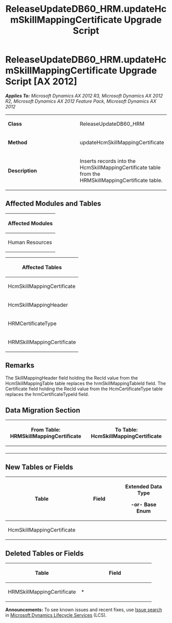 ﻿---
title: ReleaseUpdateDB60_HRM.updateHcmSkillMappingCertificate Upgrade Script
TOCTitle: ReleaseUpdateDB60_HRM.updateHcmSkillMappingCertificate Upgrade Script
ms:assetid: 7926d71c-617a-8503-2f8e-406118fc7b43
ms:mtpsurl: https://msdn.microsoft.com/en-us/library/JJ719391(v=AX.60)
ms:contentKeyID: 49709182
ms.date: 05/18/2015
mtps_version: v=AX.60
---

# ReleaseUpdateDB60\_HRM.updateHcmSkillMappingCertificate Upgrade Script [AX 2012]


_**Applies To:** Microsoft Dynamics AX 2012 R3, Microsoft Dynamics AX 2012 R2, Microsoft Dynamics AX 2012 Feature Pack, Microsoft Dynamics AX 2012_

<table>
<colgroup>
<col style="width: 50%" />
<col style="width: 50%" />
</colgroup>
<tbody>
<tr class="odd">
<td><p><strong>Class</strong></p></td>
<td><p>ReleaseUpdateDB60_HRM</p></td>
</tr>
<tr class="even">
<td><p><strong>Method</strong></p></td>
<td><p>updateHcmSkillMappingCertificate</p></td>
</tr>
<tr class="odd">
<td><p><strong>Description</strong></p></td>
<td><p>Inserts records into the HcmSkillMappingCertificate table from the HRMSkillMappingCertificate table.</p></td>
</tr>
</tbody>
</table>


## Affected Modules and Tables

<table>
<colgroup>
<col style="width: 100%" />
</colgroup>
<thead>
<tr class="header">
<th><p>Affected Modules</p></th>
</tr>
</thead>
<tbody>
<tr class="odd">
<td><p>Human Resources</p></td>
</tr>
</tbody>
</table>


<table>
<colgroup>
<col style="width: 100%" />
</colgroup>
<thead>
<tr class="header">
<th><p>Affected Tables</p></th>
</tr>
</thead>
<tbody>
<tr class="odd">
<td><p>HcmSkillMappingCertificate</p></td>
</tr>
<tr class="even">
<td><p>HcmSkillMappingHeader</p></td>
</tr>
<tr class="odd">
<td><p>HRMCertificateType</p></td>
</tr>
<tr class="even">
<td><p>HRMSkillMappingCertificate</p></td>
</tr>
</tbody>
</table>


## Remarks

The SkillMappingHeader field holding the RecId value from the HcmSkillMappingTable table replaces the hrmSkillMappingTableId field. The Certificate field holding the RecId value from the HcmCertificateType table replaces the hrmCertificateTypeId field.

## Data Migration Section

<table>
<colgroup>
<col style="width: 50%" />
<col style="width: 50%" />
</colgroup>
<thead>
<tr class="header">
<th><p>From Table: HRMSkillMappingCertificate</p></th>
<th><p>To Table: HcmSkillMappingCertificate</p></th>
</tr>
</thead>
<tbody>
<tr class="odd">
<td><p></p></td>
<td><p></p></td>
</tr>
</tbody>
</table>


## New Tables or Fields

<table>
<colgroup>
<col style="width: 33%" />
<col style="width: 33%" />
<col style="width: 33%" />
</colgroup>
<thead>
<tr class="header">
<th><p>Table</p></th>
<th><p>Field</p></th>
<th><p>Extended Data Type</p>
<p>-or- Base Enum</p></th>
</tr>
</thead>
<tbody>
<tr class="odd">
<td><p>HcmSkillMappingCertificate</p></td>
<td><p></p></td>
<td><p></p></td>
</tr>
</tbody>
</table>


## Deleted Tables or Fields

<table>
<colgroup>
<col style="width: 50%" />
<col style="width: 50%" />
</colgroup>
<thead>
<tr class="header">
<th><p>Table</p></th>
<th><p>Field</p></th>
</tr>
</thead>
<tbody>
<tr class="odd">
<td><p>HRMSkillMappingCertificate</p></td>
<td><p>*</p></td>
</tr>
</tbody>
</table>

  
**Announcements:** To see known issues and recent fixes, use [Issue search](http://go.microsoft.com/fwlink/?linkid=389258) in [Microsoft Dynamics Lifecycle Services](http://go.microsoft.com/fwlink/?linkid=306505) (LCS).

